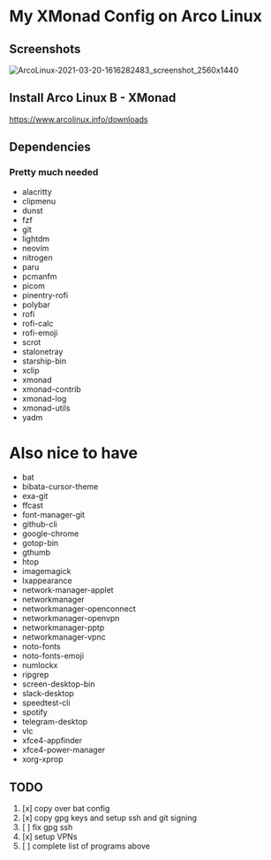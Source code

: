 # My XMonad Config on Arco Linux

## Screenshots

![ArcoLinux-2021-03-20-1616282483_screenshot_2560x1440](https://user-images.githubusercontent.com/396237/111888316-9d2df080-8998-11eb-818d-6dcbe3659b9b.jpg)

## Install Arco Linux B - XMonad

https://www.arcolinux.info/downloads

## Dependencies

### Pretty much needed

- alacritty
- clipmenu
- dunst
- fzf
- git
- lightdm
- neovim
- nitrogen
- paru
- pcmanfm
- picom
- pinentry-rofi
- polybar
- rofi
- rofi-calc
- rofi-emoji
- scrot
- stalonetray
- starship-bin
- xclip
- xmonad
- xmonad-contrib
- xmonad-log
- xmonad-utils
- yadm

# Also nice to have

- bat
- bibata-cursor-theme
- exa-git
- ffcast
- font-manager-git
- github-cli
- google-chrome
- gotop-bin
- gthumb
- htop
- imagemagick
- lxappearance
- network-manager-applet
- networkmanager
- networkmanager-openconnect
- networkmanager-openvpn
- networkmanager-pptp
- networkmanager-vpnc
- noto-fonts
- noto-fonts-emoji
- numlockx
- ripgrep
- screen-desktop-bin
- slack-desktop
- speedtest-cli
- spotify
- telegram-desktop
- vlc
- xfce4-appfinder
- xfce4-power-manager
- xorg-xprop

## TODO

1. [x] copy over bat config
2. [x] copy gpg keys and setup ssh and git signing
3. [ ] fix gpg ssh
4. [x] setup VPNs
5. [ ] complete list of programs above
